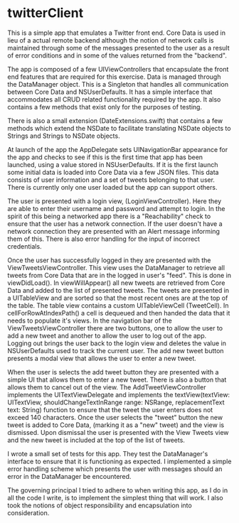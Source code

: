 # twitterClient

This is a simple app that emulates a Twitter front end.
Core Data is used in lieu of a actual remote backend although the notion of 
network calls is maintained through some of the messages presented to the user 
as a result of error conditions and in some of the values returned from the "backend".

The app is composed of a few UIViewControllers that encapsulate the front end 
features that are required for this exercise. Data is managed through the 
DataManager object. This is a Singleton that handles all communication between 
Core Data and NSUserDefaults. It has a simple interface that accommodates all 
CRUD related functionality required by the app. It also contains a few methods that 
exist only for the purposes of testing. 

There is also a small extension (DateExtensions.swift) that contains a few methods 
which extend the NSDate to facilitate translating NSDate objects to Strings and Strings
to NSDate objects.

At launch of the app the AppDelegate sets UINavigationBar appearance for the app and 
checks to see if this is the first time that app has been launched, using a value 
stored in NSUserDefaults. If it is the first launch some initial data is loaded into 
Core Data via a few JSON files. This data consists of user information and a set of tweets belonging 
to that user. There is currently only one user loaded but the app can support others.

The user is presented with a login view, (LoginViewController). Here they are able to 
enter their username and password and attempt to login. In the spirit of this being a 
networked app there is a "Reachability" check to ensure that the user has a network 
connection. If the user doesn't have a network connection they are presented with an 
Alert message informing them of this. There is also error handling for the input of 
incorrect credentials. 

Once the user has successfully logged in they are presented with the 
ViewTweetsViewController. This view uses the DataManager to retrieve all tweets 
from Core Data that are in the logged in user's "feed". This is done in viewDidLoad().
In viewWillAppear() all new tweets are retrieved from Core Data and added to the 
list of presented tweets. The tweets are presented in a UITableView and are sorted 
so that the most recent ones are at the top of the table. The table view contains a 
custom UITableViewCell (TweetCell). In cellForRowAtIndexPath() a cell is dequeued and then handed 
the data that it needs to populate it's views. In the navigation bar of the ViewTweetsViewController 
there are two buttons, one to allow the user to add a new tweet and another to allow the user
to log out of the app. Logging out brings the user back to the login view and deletes the value in 
NSUserDefaults used to track the current user. The add new tweet button presents a modal view 
that allows the user to enter a new tweet.

When the user is selects the add tweet button they are presented with a simple UI that 
allows them to enter a new tweet. There is also a button that allows them to cancel out of the 
view. The AddTweetViewController implements the UITextViewDelegate and implements the 
textView(textView: UITextView, shouldChangeTextInRange range: NSRange, replacementText text: String)
function to ensure that the tweet the user enters does not exceed 140 characters. 
Once the user selects the "tweet" button the new tweet is added to Core Data, (marking it as a "new" 
tweet) and the view is dismissed. Upon dismissal the user is presented with the View Tweets view 
and the new tweet is included at the top of the list of tweets.

I wrote a small set of tests for this app. They test the DataManager's interface to ensure that it is 
functioning as expected. I implemented a simple error handling scheme which presents the user with messages 
should an error in the DataManager be encountered. 

The governing principal I tried to adhere to when writing this app, as I do in all the code I write, is to implement 
the simplest thing that will work. I also took the notions of object responsibility and encapsulation into consideration. 


